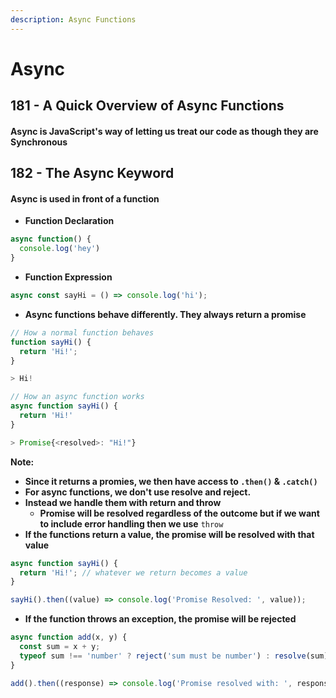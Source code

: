 ```yaml
---
description: Async Functions
---
```


# Async



## 181 - A Quick Overview of Async Functions

#### Async is JavaScript's way of letting us treat our code as though they are Synchronous

## 182 - The Async Keyword

#### Async is used in front of a function

* **Function Declaration**

```javascript
async function() {
  console.log('hey')
}
```

* **Function Expression**

```javascript
async const sayHi = () => console.log('hi');
```

* **Async functions behave differently. They always return a promise**

```javascript
// How a normal function behaves
function sayHi() {
  return 'Hi!';
}

> Hi!
```

```javascript
// How an async function works
async function sayHi() {
  return 'Hi!'
}

> Promise{<resolved>: "Hi!"}
```

**Note:**

* **Since it returns a promies, we then have access to `.then()` & `.catch()`**
* **For async functions, we don't use resolve and reject.**
* **Instead we handle them with return and throw**
  * **Promise will be resolved regardless of the outcome but if we want to include error handling then we use** `throw`
* **If the functions return a value, the promise will be resolved with that value**

```javascript
async function sayHi() {
  return 'Hi!'; // whatever we return becomes a value
}

sayHi().then((value) => console.log('Promise Resolved: ', value));
```

* **If the function throws an exception, the promise will be rejected**

```javascript
async function add(x, y) {
  const sum = x + y;
  typeof sum !== 'number' ? reject('sum must be number') : resolve(sum);
}

add().then((response) => console.log('Promise resolved with: ', response));
```

